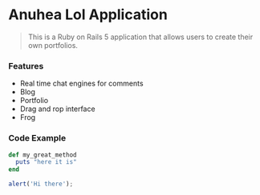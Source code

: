 # Anuhea Lol Application

> This is a Ruby on Rails 5 application that allows users to create their own portfolios.

### Features

- Real time chat engines for comments
- Blog
- Portfolio
- Drag and rop interface
- Frog

### Code Example 

```ruby
def my_great_method
  puts "here it is"
end
```

```javascript
alert('Hi there');
```
